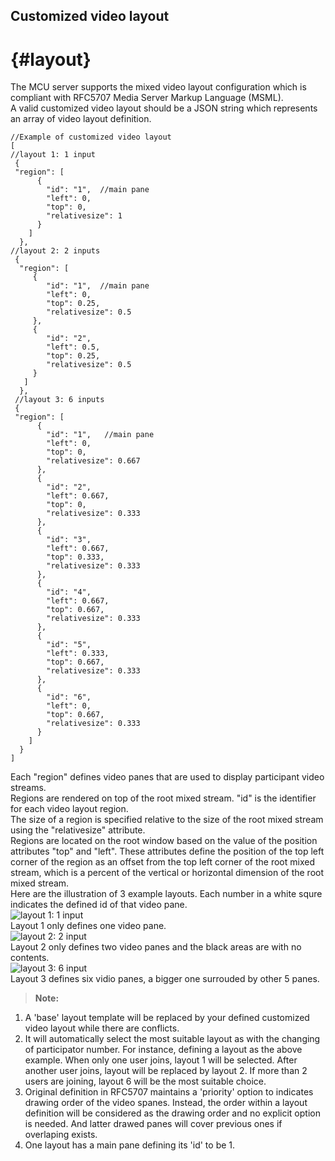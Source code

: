 Customized video layout
---------------------
# {#layout}
The MCU server supports the mixed video layout configuration which is compliant with RFC5707 Media Server Markup Language (MSML). <br>
A valid customized video layout should be a JSON string which represents an array of video layout definition.<br>
~~~~~~{.js}
//Example of customized video layout
[
//layout 1: 1 input
 {
 "region": [
      {
        "id": "1",  //main pane
        "left": 0,
        "top": 0,
        "relativesize": 1
      }
    ]
  },
//layout 2: 2 inputs
 {
  "region": [
     {
        "id": "1",  //main pane
        "left": 0,
        "top": 0.25,
        "relativesize": 0.5
     },
     {
        "id": "2",
        "left": 0.5,
        "top": 0.25,
        "relativesize": 0.5
     }
   ]
  },
 //layout 3: 6 inputs
 {
 "region": [
      {
        "id": "1",   //main pane
        "left": 0,
        "top": 0,
        "relativesize": 0.667
      },
      {
        "id": "2",
        "left": 0.667,
        "top": 0,
        "relativesize": 0.333
      },
      {
        "id": "3",
        "left": 0.667,
        "top": 0.333,
        "relativesize": 0.333
      },
      {
        "id": "4",
        "left": 0.667,
        "top": 0.667,
        "relativesize": 0.333
      },
      {
        "id": "5",
        "left": 0.333,
        "top": 0.667,
        "relativesize": 0.333
      },
      {
        "id": "6",
        "left": 0,
        "top": 0.667,
        "relativesize": 0.333
      }
    ]
  }
]
~~~~~~
Each "region" defines video panes that are used to display participant video streams.<br>
Regions are rendered on top of the root mixed stream. "id" is the identifier for each video layout region.<br>
The size of a region is specified relative to the size of the root mixed stream using the "relativesize" attribute.<br>
Regions are located on the root window based on the value of the position attributes "top" and "left".  These attributes define the position of the top left corner of the region as an offset from the top left corner of the root mixed stream, which is a percent of the vertical or horizontal dimension of the root mixed stream.<br>
Here are the illustration of 3 example layouts. Each number in a white squre indicates the defined id of that video pane.<br>
<img src="layout1.png"  alt="layout 1: 1 input" /><br>
Layout 1 only defines one video pane.<br>
<img src="layout2.png"  alt="layout 2: 2 input" /><br>
Layout 2 only defines two video panes and the black areas are with no contents.<br>
<img src="layout3.png"  alt="layout 3: 6 input" /><br>
Layout 3 defines six vidio panes, a bigger one surrouded by other 5 panes.<br>

> **Note:**
1. A 'base' layout template will be replaced by your defined customized video layout while there are conflicts.
2. It will automatically select the most suitable layout as with the changing of participator number. For instance, defining a layout as the above example. When only one user joins, layout 1 will be selected. After another user joins, layout will be replaced by layout 2. If more than 2 users are joining, layout 6 will be the most suitable choice.
3. Original definition in RFC5707 maintains a 'priority' option to indicates drawing order of the video spanes. Instead, the order within a layout definition will be considered as the drawing order and no explicit option is needed. And latter drawed panes will cover previous ones if overlaping exists.
4. One layout has a main pane defining its 'id' to be 1.
